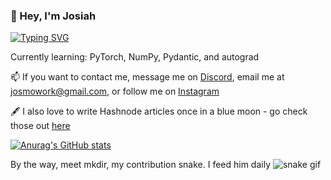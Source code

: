 ### 👋 Hey, I'm Josiah

[![Typing SVG](https://readme-typing-svg.herokuapp.com?font=Roboto&color=F5F5F5&lines=14+year+old;ML%2FAI+Enthusiast;Budding+Mathematician;Cellist;Avid+Nord+Theme+user)](https://git.io/typing-svg)

Currently learning: PyTorch, NumPy, Pydantic, and autograd

📫 If you want to contact me, message me on [Discord](https://discord.com/users/675147870428725268), email me at josmowork@gmail.com, or follow me on [Instagram](https://www.instagram.com/josiah.mo07/?hl=en)


🖋️ I also love to write Hashnode articles once in a blue moon - go check those out [here](https://neclo.hashnode.dev/)


[![Anurag's GitHub stats](https://github-readme-stats.vercel.app/api?username=Necl0)](https://github.com/anuraghazra/github-readme-stats)





By the way, meet mkdir, my contribution snake. I feed him daily
![snake gif](https://github.com/Necloremius/Necloremius/blob/output/github-contribution-grid-snake.gif)






